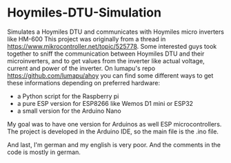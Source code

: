# Hoymiles-DTU-Simulation

Simulates a Hoymiles DTU and communicates with Hoymiles micro inverters like HM-600
This project was originally from a thread in https://www.mikrocontroller.net/topic/525778.
Some interested guys took together to sniff the communication between Hoymiles DTU and their microinverters, and to get
values from the inverter like actual voltage, current and power of the inverter.
On lumapu's repo https://github.com/lumapu/ahoy you can find some different ways to get these informations depending on preferred hardware:
- a Python script for the Raspberry pi
- a pure ESP version for ESP8266 like Wemos D1 mini or ESP32
- a small version for the Arduino Nano

My goal was to have one version for Arduinos as well ESP microcontrollers. 
The project is developed in the Arduino IDE, so the main file is the .ino file.

And last, I'm german and my english is very poor. And the comments in the code is mostly in german.
